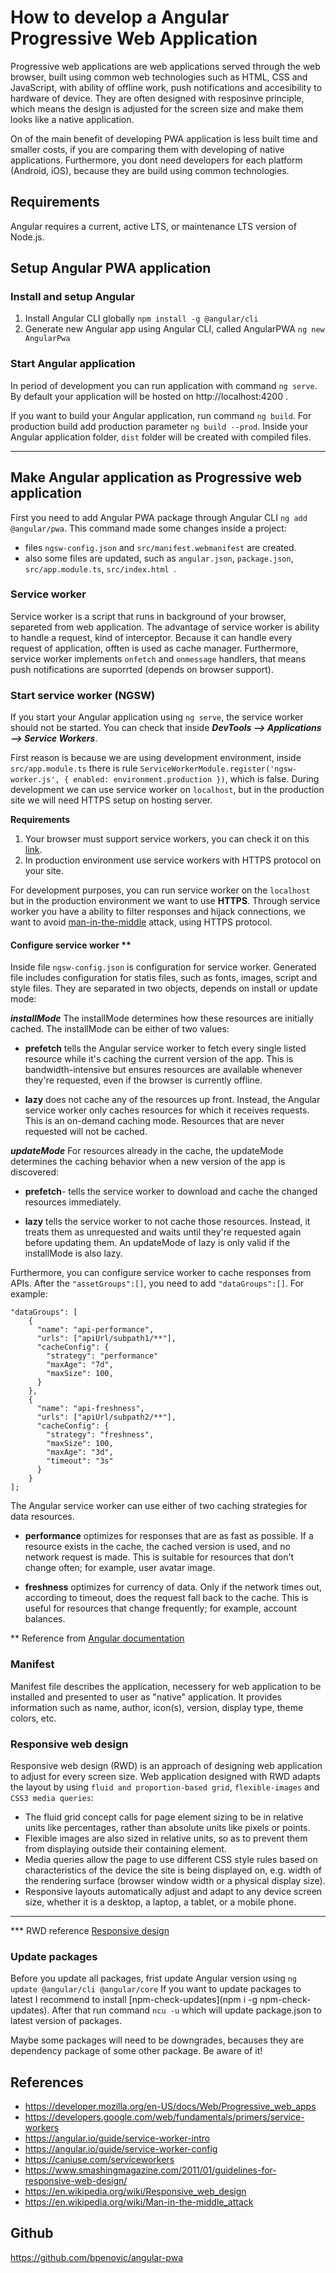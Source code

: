 # How to develop a Angular Progressive Web Application
Progressive web applications are web applications served through the web browser, built using common web technologies such as HTML, CSS and JavaScript, with ability of offline work, push notifications and accesibility to hardware of device. They are often designed with resposinve principle, which means the design is adjusted for the screen size and make them looks like a native application.

On of the main benefit of developing PWA application is less built time and smaller costs, if you are comparing them with developing of native applications. Furthermore, you dont need developers for each platform (Android, iOS), because they are build using common technologies.

## Requirements
Angular requires a current, active LTS, or maintenance LTS version of Node.js.

## Setup Angular PWA application
### Install and setup Angular
1. Install Angular CLI globally ```npm install -g @angular/cli```
2. Generate new Angular app using Angular CLI, called AngularPWA ```ng new AngularPwa```

### Start Angular application
In period of development you can run application with command ```ng serve```.   
By default your application will be hosted on http://localhost:4200 .  

If you want to build your Angular application, run command ```ng build```. For production build add production parameter ```ng build --prod```. 
Inside your Angular application folder, ``dist`` folder will be created with compiled files.
___
## Make Angular application as Progressive web application
First you need to add Angular PWA package through Angular CLI ```ng add @angular/pwa```. This command made some changes inside a project: 

- files ```ngsw-config.json``` and ```src/manifest.webmanifest``` are created.
- also some files are updated, such as ```angular.json```, ```package.json```, ```src/app.module.ts```, ```src/index.html ```.

### Service worker
Service worker is a script that runs in background of your browser, separeted from web application. The advantage of service worker is ability to handle a request, kind of interceptor. Because it can handle every request of application, offten is used as cache manager. Furthermore, service worker implements ```onfetch``` and ```onmessage``` handlers, that means push notifications are suporrted (depends on browser support).

### Start service worker (NGSW)
If you start your Angular application using ```ng serve```, the service worker should not be started.
You can check that inside ***DevTools --> Applications --> Service Workers***.

First reason is because we are using development environment, inside ```src/app.module.ts``` there is rule ```ServiceWorkerModule.register('ngsw-worker.js', { enabled: environment.production })```, which is false. During development we can use service worker on ```localhost```, but in the production site we will need HTTPS setup on hosting server.

**Requirements**
1. Your browser must support service workers, you can check it on this [link]('https://caniuse.com/serviceworkers').
2. In production environment use service workers with HTTPS protocol on your site.

For development purposes, you can run service worker on the ```localhost``` but in the production environment we want to use **HTTPS**. Through service worker you have a ability to filter responses and hijack connections, we want to avoid [man-in-the-middle](https://en.wikipedia.org/wiki/Man-in-the-middle_attack) attack, using HTTPS protocol.

#### Configure service worker **
Inside file ```ngsw-config.json``` is configuration for service worker. Generated file includes configuration for statis files, such as fonts, images, script and style files. They are separated in two objects, depends on install or update mode:

***installMode***
The installMode determines how these resources are initially cached. The installMode can be either of two values:

- **prefetch** tells the Angular service worker to fetch every single listed resource while it's caching the current version of the app. This is bandwidth-intensive but ensures resources are available whenever they're requested, even if the browser is currently offline. 

- **lazy** does not cache any of the resources up front. Instead, the Angular service worker only caches resources for which it receives requests. This is an on-demand caching mode. Resources that are never requested will not be cached.

***updateMode***
For resources already in the cache, the updateMode determines the caching behavior when a new version of the app is discovered:

- **prefetch**- tells the service worker to download and cache the changed resources immediately.

- **lazy** tells the service worker to not cache those resources. Instead, it treats them as unrequested and waits until they're requested again before updating them. An updateMode of lazy is only valid if the installMode is also lazy.

Furthermore, you can configure service worker to cache responses from APIs. After the ```"assetGroups":[]```, you need to add ```"dataGroups":[]```. For example:

```
"dataGroups": [
    {
      "name": "api-performance",
      "urls": ["apiUrl/subpath1/**"],
      "cacheConfig": {
        "strategy": "performance"
        "maxAge": "7d",
        "maxSize": 100,
      }
    },
    {
      "name": "api-freshness",
      "urls": ["apiUrl/subpath2/**"],
      "cacheConfig": {
        "strategy": "freshness",
        "maxSize": 100,
        "maxAge": "3d",
        "timeout": "3s"
      }
    }
];
```
The Angular service worker can use either of two caching strategies for data resources.

 - **performance** optimizes for responses that are as fast as possible. If a resource exists in the cache, the cached version is used, and no network request is made. This is suitable for resources that don't change often; for example, user avatar image.

 - **freshness** optimizes for currency of data. Only if the network times out, according to timeout, does the request fall back to the cache. This is useful for resources that change frequently; for example, account balances.

** Reference from [Angular documentation](https://angular.io/guide/service-worker-config)

### Manifest 
Manifest file describes the application, necessery for web application to be installed and presented to user as "native" application. It provides information such as name, author, icon(s), version, display type, theme colors, etc.

### Responsive web design
Responsive web design (RWD) is an approach of designing web application to adjust for every screen size. Web application designed with RWD adapts the layout by using ```fluid and proportion-based grid```, ```flexible-images``` and ```CSS3 media queries```:

- The fluid grid concept calls for page element sizing to be in relative units like percentages, rather than absolute units like pixels or points.
- Flexible images are also sized in relative units, so as to prevent them from displaying outside their containing element.
- Media queries allow the page to use different CSS style rules based on characteristics of the device the site is being displayed on, e.g. width of the rendering surface (browser window width or a physical display size).
- Responsive layouts automatically adjust and adapt to any device screen size, whether it is a desktop, a laptop, a tablet, or a mobile phone.
***

*** RWD reference [Responsive design](https://en.wikipedia.org/wiki/Responsive_web_design)


### Update packages
Before you update all packages, frist update Angular version using ```ng update @angular/cli @angular/core```
If you want to update packages to latest I recommend to install [npm-check-updates](npm i -g npm-check-updates). After that run command ```ncu -u``` which will update package.json to latest version of packages.

Maybe some packages will need to be downgrades, becauses they are dependency package of some other package. Be aware of it!
## References
- https://developer.mozilla.org/en-US/docs/Web/Progressive_web_apps
- https://developers.google.com/web/fundamentals/primers/service-workers
- https://angular.io/guide/service-worker-intro
- https://angular.io/guide/service-worker-config
- https://caniuse.com/serviceworkers
- https://www.smashingmagazine.com/2011/01/guidelines-for-responsive-web-design/
- https://en.wikipedia.org/wiki/Responsive_web_design
- https://en.wikipedia.org/wiki/Man-in-the-middle_attack

## Github
https://github.com/bpenovic/angular-pwa
